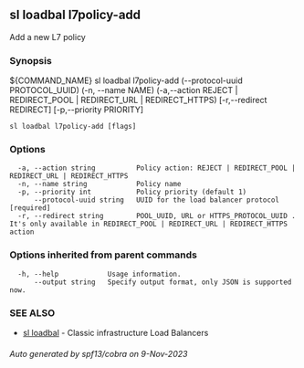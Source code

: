 ## sl loadbal l7policy-add

Add a new L7 policy

### Synopsis

${COMMAND_NAME} sl loadbal l7policy-add (--protocol-uuid PROTOCOL_UUID) (-n, --name NAME) (-a,--action REJECT | REDIRECT_POOL | REDIRECT_URL | REDIRECT_HTTPS) [-r,--redirect REDIRECT] [-p,--priority PRIORITY]

```
sl loadbal l7policy-add [flags]
```

### Options

```
  -a, --action string          Policy action: REJECT | REDIRECT_POOL | REDIRECT_URL | REDIRECT_HTTPS
  -n, --name string            Policy name
  -p, --priority int           Policy priority (default 1)
      --protocol-uuid string   UUID for the load balancer protocol [required]
  -r, --redirect string        POOL_UUID, URL or HTTPS_PROTOCOL_UUID . It's only available in REDIRECT_POOL | REDIRECT_URL | REDIRECT_HTTPS action
```

### Options inherited from parent commands

```
  -h, --help            Usage information.
      --output string   Specify output format, only JSON is supported now.
```

### SEE ALSO

* [sl loadbal](sl_loadbal.md)	 - Classic infrastructure Load Balancers

###### Auto generated by spf13/cobra on 9-Nov-2023
